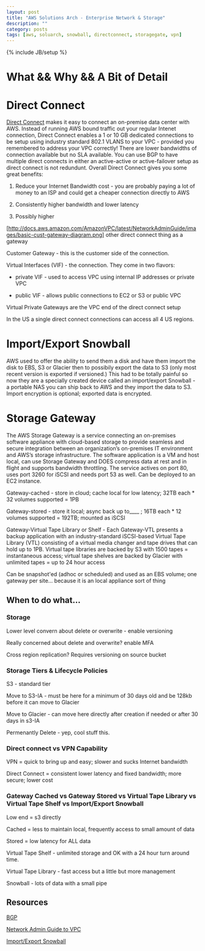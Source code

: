 ```yaml
---
layout: post
title: "AWS Solutions Arch - Enterprise Network & Storage"
description: ""
category: posts
tags: [aws, soluarch, snowball, directconnect, storagegate, vpn]
---
```

{% include JB/setup %}

# What && Why && A Bit of Detail

# Direct Connect
[Direct Connect](https://aws.amazon.com/directconnect/) makes it easy to connect an on-premise data center with AWS. Instead of running AWS bound traffic out your regular Intenet connection, Direct Connect enables a 1 or 10 GB dedicated connections to be setup using industry standard 802.1 VLANS to your VPC - provided you remembered to address your VPC correctly! There are lower bandwidths of connection available but no SLA available. You can use BGP to have multiple direct connects in either an active-active or active-failover setup as direct connect is not redundunt. Overall Direct Connect gives you some great benefits:

1. Reduce your Internet Bandwidth cost - you are probably paying a lot of money to an ISP and could get a cheaper connection directly to AWS

1. Consistently higher bandwidth and lower latency 

1. Possibly higher 

[http://docs.aws.amazon.com/AmazonVPC/latest/NetworkAdminGuide/images/basic-cust-gateway-diagram.png]
other direct connect thing as a gateway 

Customer Gateway - this is the customer side of the connection. 

Virtual Interfaces (VIF) - the connection. They come in two flavors:

- private VIF - used to access VPC using internal IP addresses or private VPC

- public VIF - allows public connections to EC2 or S3 or public VPC 

Virtual Private Gateways are the VPC end of the direct connect setup

In the US a single direct connect connections can access all 4 US regions.

# Import/Export Snowball
AWS used to offer the ability to send them a disk and have them import the disk to EBS, S3 or Glacier then to possibily export the data to S3 (only most recent version is exported if versioned.) This had to be totally painful so now they are a specially created device called an import/export Snowball - a portable NAS you can ship back to AWS and they import the data to S3. Import encryption is optional; exported data is encrypted.

# Storage Gateway
The AWS Storage Gateway is a service connecting an on-premises software appliance with cloud-based storage to provide seamless and secure integration between an organization’s on-premises IT environment and AWS’s storage infrastructure. The software application is a VM and host local, can use Storage Gateway and DOES compress data at rest and in flight and supports bandwidth throttling. The service actives on port 80, uses port 3260 for iSCSI and needs port 53 as well. Can be deployed to an EC2 instance. 

Gateway-cached - store in cloud; cache local for low latency; 32TB each * 32 volumes supported = 1PB

Gateway-stored - store it local; async back up to____ ; 16TB each * 12 volumes supported = 192TB; mounted as iSCSI

Gateway-Virtual Tape Library or Shelf - Each Gateway-VTL presents a backup application with an industry-standard iSCSI-based Virtual Tape Library (VTL) consisting of a virtual media changer and tape drives that can hold up to 1PB. Virtual tape libraries are backed by S3 with 1500 tapes = instantaneous access; virtual tape shelves are backed by Glacier with unlimited tapes = up to 24 hour access

Can be snapshot'ed (adhoc or scheduled) and used as an EBS volume; one gateway per site... because it is an local appliance sort of thing

##  When to do what...

### Storage

Lower level convern about delete or overwrite - enable versioning

Really concerned about delete and overwrite? enable MFA

Cross region replication? Requires versioning on source bucket

### Storage Tiers & Lifecycle Policies

S3 - standard tier
 
Move to S3-IA - must be here for a minimum of 30 days old and be 128kb before it can move to Glacier

Move to Glacier - can move here directly after creation if needed or after 30 days in s3-IA

Permenantly Delete - yep, cool stuff this.

### Direct connect vs  VPN Capability

VPN = quick to bring up and easy; slower and sucks Internet bandwidth

Direct Connect = consistent lower latency and fixed bandwidth; more secure; lower cost

### Gateway Cached vs Gateway Stored vs Virtual Tape Library vs Virtual Tape Shelf vs Import/Export Snowball
Low end = s3 directly

Cached = less to maintain local, frequently access to small amount of data

Stored = low latency for ALL data

Virtual Tape Shelf - unlimited storage and OK with a 24 hour turn around time.

Virtual Tape Library - fast access but a little but more management

Snowball - lots of data with a small pipe

## Resources
[BGP](https://en.wikipedia.org/wiki/Border_Gateway_Protocol#Requirements_of_a_router_for_use_of_BGP_for_Internet_and_backbone-of-backbones_purposes)

[Network Admin Guide to VPC](http://docs.aws.amazon.com/AmazonVPC/latest/NetworkAdminGuide/Introduction.html)

[Import/Export Snowball](https://aws.amazon.com/importexport/)


